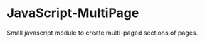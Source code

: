 JavaScript-MultiPage
====================

Small javascript module to create multi-paged sections of pages.
